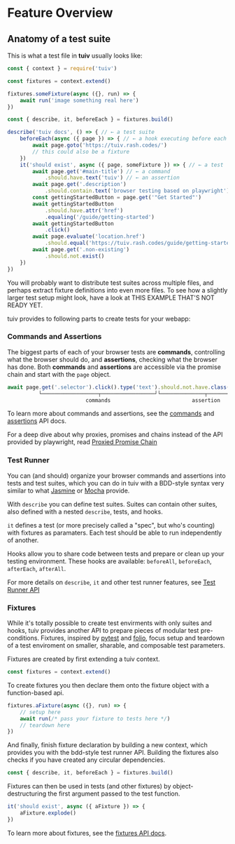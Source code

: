 # Feature Overview
## Anatomy of a test suite

This is what a test file in **tuiv** usually looks like:

```js
const { context } = require('tuiv')

const fixtures = context.extend()

fixtures.someFixture(async ({}, run) => {
	await run('image something real here')
})

const { describe, it, beforeEach } = fixtures.build()

describe('tuiv docs', () => { // ← a test suite
	beforeEach(async ({ page }) => { // ← a hook executing before each test
		await page.goto('https://tuiv.rash.codes/')
		// this could also be a fixture
	})
	it('should exist', async ({ page, someFixture }) => { // ← a test
		await page.get('#main-title') // ← a command
			.should.have.text('tuiv') // ← an assertion
		await page.get('.description')
			.should.contain.text('browser testing based on playwright')
		const gettingStartedButton = page.get('"Get Started"')
		await gettingStartedButton
			.should.have.attr('href')
			.equaling('/guide/getting-started')
		await gettingStartedButton
			.click()
		await page.evaluate('location.href')
			.should.equal('https://tuiv.rash.codes/guide/getting-started.html')
		await page.get('.non-existing')
			.should.not.exist()
	})
})
```

You will probably want to distribute test suites across multiple files, and perhaps extract fixture definitions into even more files. To see how a slightly larger test setup might look, have a look at THIS EXAMPLE THAT'S NOT READY YET.

tuiv provides to following parts to create tests for your webapp:

### Commands and Assertions

The biggest parts of each of your browser tests are **commands**, controlling what the browser should do, and **assertions**, checking what the browser has done. Both **commands** and **assertions** are accessible via the promise chain and start with the `page` object.

```js
await page.get('.selector').click().type('text').should.not.have.class('empty')
          └──────────────────┬─────────────────┘└──────────────┬──────────────┘
                         commands                          assertion
```

To learn more about commands and assertions, see the [commands](/api/commands) and [assertions](/api/assertions) API docs.

For a deep dive about why proxies, promises and chains instead of the API provided by playwright, read [Proxied Promise Chain](/guide/proxied-promise-chain)

### Test Runner

You can (and should) organize your browser commands and assertions into tests and test suites, which you can do in tuiv with a BDD-style syntax very similar to what [Jasmine](https://jasmine.github.io/index.html) or [Mocha](https://mochajs.org/) provide.

With `describe` you can define test suites. Suites can contain other suites, also defined with a nested `describe`, tests, and hooks.

`it` defines a test (or more precisely called a "spec", but who's counting) with fixtures as paramaters. Each test should be able to run independently of another.

Hooks allow you to share code between tests and prepare or clean up your testing environment. These hooks are available: `beforeAll`, `beforeEach`, `afterEach`, `afterAll`.

For more details on `describe`, `it` and other test runner features, see [Test Runner API](/api/test-runner)

### Fixtures

While it's totally possible to create test envirments with only suites and hooks, tuiv provides another API to prepare pieces of modular test pre-conditions. Fixtures, inspired by [pytest](https://docs.pytest.org/en/6.2.x/fixture.html#fixture) and [folio](https://github.com/microsoft/folio), focus setup and teardown of a test enviroment on smaller, sharable, and composable test parameters.

Fixtures are created by first extending a tuiv context.

```js
const fixtures = context.extend()
```

To create fixtures you then declare them onto the fixture object with a function-based api.

```js
fixtures.aFixture(async ({}, run) => {
	// setup here
	await run(/* pass your fixture to tests here */)
	// teardown here
})
```

And finally, finish fixture declaration by building a new context, which provides you with the bdd-style test runner API. Building the fixtures also checks if you have created any circular dependencies.

```js
const { describe, it, beforeEach } = fixtures.build()
```

Fixtures can then be used in tests (and other fixtures) by object-destructuring the first argument passed to the test function.

```js
it('should exist', async ({ aFixture }) => {
	aFixture.explode()
})
```

To learn more about fixtures, see the [fixtures API docs](/api/fixtures).
